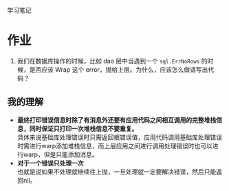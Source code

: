学习笔记

# 作业

1. 我们在数据库操作的时候，比如 dao 层中当遇到一个 `sql.ErrNoRows` 的时候，是否应该 Wrap 这个 error，抛给上层。为什么，应该怎么做请写出代码？

## 我的理解
* **最终打印错误信息时除了有消息外还要有应用代码之间相互调用的完整堆栈信息，同时保证只打印一次堆栈信息不要重复。**   
具体来说基础库处理错误时只需返回根错误值，应用代码调用基础库处理错误时需进行warp添加堆栈信息，而上层应用之间进行调用处理错误时也可以进行warp，但是只能添加消息。 
* **对于一个错误只处理一次**  
也就是说如果不处理就继续往上抛，一旦处理就一定要解决错误，然后只能返回nil。